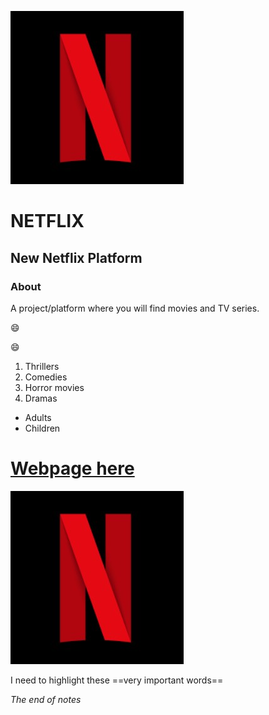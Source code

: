 ![Netflix](netflix.jpg)
# NETFLIX 
## New Netflix Platform
### About
A project/platform where you will find movies and TV series.

:smile:

😄


1. Thrillers
2. Comedies
3. Horror movies
4. Dramas

- Adults
- Children

# [Webpage here](https://www.netflix.com)

![alt text](netflix.jpg)

I need to highlight these ==very important words==

*The end of notes*



